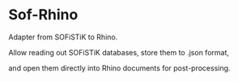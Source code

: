 # Sof-Rhino

Adapter from SOFiSTiK to Rhino.

Allow reading out SOFiSTiK databases, store them to .json format,

and open them directly into Rhino documents for post-processing.
